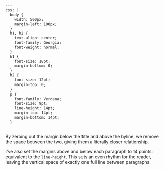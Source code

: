 ```yaml
---
css: |
  body {
    width: 500px;
    margin-left: 100px;
  }
  h1, h2 {
    text-align: center;
    font-family: Georgia;
    font-weight: normal;
  }
  h1 {
    font-size: 18pt;
    margin-bottom: 0;
  }
  h2 {
    font-size: 12pt;
    margin-top: 0;
  }
  p {
    font-family: Verdana;
    font-size: 9pt;
    line-height: 14pt;
    margin-top: 14pt;
    margin-bottom: 14pt;
  }
---
```


By zeroing out the margin below the title and above the byline, we remove the space between the two, giving them a literally closer relationship.

I've also set the margins above and below each paragraph to 14 points: equivalent to the `line-height`. This sets an even rhythm for the reader, leaving the vertical space of exactly one full line between paragraphs.
